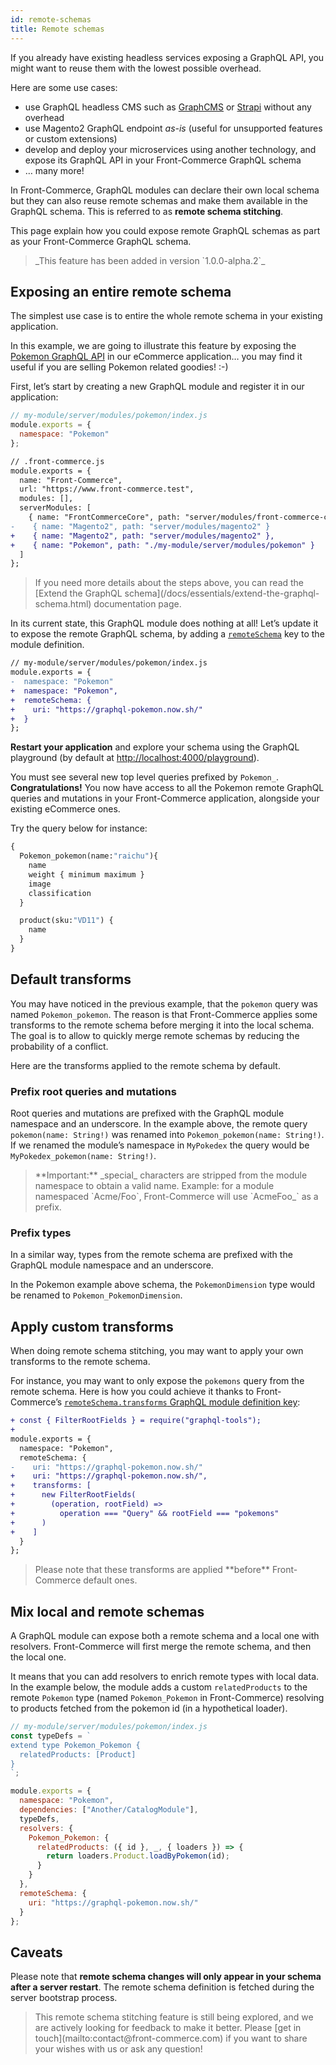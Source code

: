 ```yaml
---
id: remote-schemas
title: Remote schemas
---
```


If you already have existing headless services exposing a GraphQL API, you might want to reuse them with the lowest possible overhead.

Here are some use cases:

- use GraphQL headless CMS such as [GraphCMS](https://graphcms.com) or [Strapi](https://strapi.io) without any overhead
- use Magento2 GraphQL endpoint _as-is_ (useful for unsupported features or custom extensions)
- develop and deploy your microservices using another technology, and expose its GraphQL API in your Front-Commerce GraphQL schema
- … many more!

In Front-Commerce, GraphQL modules can declare their own local schema but they can also reuse remote schemas and make them available in the GraphQL schema.
This is referred to as **remote schema stitching**.

This page explain how you could expose remote GraphQL schemas as part as your Front-Commerce GraphQL schema.

<blockquote class="feature--new">
  _This feature has been added in version `1.0.0-alpha.2`_
</blockquote>

## Exposing an entire remote schema

The simplest use case is to entire the whole remote schema in your existing application.

In this example, we are going to illustrate this feature by exposing the [Pokemon GraphQL API](https://graphql-pokemon.now.sh/) in our eCommerce application… you may find it useful if you are selling Pokemon related goodies! :-)

First, let’s start by creating a new GraphQL module and register it in our application:

```js
// my-module/server/modules/pokemon/index.js
module.exports = {
  namespace: "Pokemon"
};
```

```diff
// .front-commerce.js
module.exports = {
  name: "Front-Commerce",
  url: "https://www.front-commerce.test",
  modules: [],
  serverModules: [
    { name: "FrontCommerceCore", path: "server/modules/front-commerce-core" },
-    { name: "Magento2", path: "server/modules/magento2" }
+    { name: "Magento2", path: "server/modules/magento2" },
+    { name: "Pokemon", path: "./my-module/server/modules/pokemon" }
  ]
};
```

<blockquote class="note">
  If you need more details about the steps above, you can read the [Extend the GraphQL schema](/docs/essentials/extend-the-graphql-schema.html) documentation page.
</blockquote>

In its current state, this GraphQL module does nothing at all!
Let’s update it to expose the remote GraphQL schema, by adding a [`remoteSchema`](/docs/reference/graphql-module-definition.html#remoteSchema-optional) key to the module definition.


```diff
// my-module/server/modules/pokemon/index.js
module.exports = {
-  namespace: "Pokemon"
+  namespace: "Pokemon",
+  remoteSchema: {
+    uri: "https://graphql-pokemon.now.sh/"
+  }
};
```

**Restart your application** and explore your schema using the GraphQL playground (by default at
[http://localhost:4000/playground](http://localhost:4000/playground)).

You must see several new top level queries prefixed by `Pokemon_`.
**Congratulations!** You now have access to all the Pokemon remote GraphQL queries and mutations in your Front-Commerce application, alongside your existing eCommerce ones.

Try the query below for instance:

```graphql
{
  Pokemon_pokemon(name:"raichu"){
    name
    weight { minimum maximum }
    image
    classification
  }

  product(sku:"VD11") {
    name
  }
}
```

## Default transforms

You may have noticed in the previous example, that the `pokemon` query was named `Pokemon_pokemon`.
The reason is that Front-Commerce applies some transforms to the remote schema before merging it into the local schema.
The goal is to allow to quickly merge remote schemas by reducing the probability of a conflict.

Here are the transforms applied to the remote schema by default.

### Prefix root queries and mutations

Root queries and mutations are prefixed with the GraphQL module namespace and an underscore.
In the example above, the remote query `pokemon(name: String!)` was renamed into `Pokemon_pokemon(name: String!)`.
If we renamed the module’s namespace in `MyPokedex` the query would be `MyPokedex_pokemon(name: String!)`.

<blockquote class="important">
  **Important:** _special_ characters are stripped from the module namespace to obtain a valid name.
  Example: for a module namespaced `Acme/Foo`, Front-Commerce will use `AcmeFoo_` as a prefix.
</blockquote>

### Prefix types

In a similar way, types from the remote schema are prefixed with the GraphQL module namespace and an underscore.

In the Pokemon example above schema, the `PokemonDimension` type would be renamed to `Pokemon_PokemonDimension`.

## Apply custom transforms

When doing remote schema stitching, you may want to apply your own transforms to the remote schema.

For instance, you may want to only expose the `pokemons` query from the remote schema.
Here is how you could achieve it thanks to Front-Commerce’s [`remoteSchema.transforms` GraphQL module definition key](/docs/reference/graphql-module-definition.html#transforms-optional):

```diff
+ const { FilterRootFields } = require("graphql-tools");
+
module.exports = {
  namespace: "Pokemon",
  remoteSchema: {
-    uri: "https://graphql-pokemon.now.sh/"
+    uri: "https://graphql-pokemon.now.sh/",
+    transforms: [
+      new FilterRootFields(
+        (operation, rootField) =>
+          operation === "Query" && rootField === "pokemons"
+      )
+    ]
  }
};
```

<blockquote class="info">
  Please note that these transforms are applied **before** Front-Commerce default ones.
</blockquote>

## Mix local and remote schemas

A GraphQL module can expose both a remote schema and a local one with resolvers.
Front-Commerce will first merge the remote schema, and then the local one.

It means that you can add resolvers to enrich remote types with local data.
In the example below, the module adds a custom `relatedProducts` to the remote `Pokemon` type (named `Pokemon_Pokemon` in Front-Commerce) resolving to products fetched from the pokemon id (in a hypothetical loader).

```js
// my-module/server/modules/pokemon/index.js
const typeDefs = `
extend type Pokemon_Pokemon {
  relatedProducts: [Product]
}
`;

module.exports = {
  namespace: "Pokemon",
  dependencies: ["Another/CatalogModule"],
  typeDefs,
  resolvers: {
    Pokemon_Pokemon: {
      relatedProducts: ({ id }, _, { loaders }) => {
        return loaders.Product.loadByPokemon(id);
      }
    }
  },
  remoteSchema: {
    uri: "https://graphql-pokemon.now.sh/"
  }
};
```

## Caveats

Please note that **remote schema changes will only appear in your schema after a server restart**.
The remote schema definition is fetched during the server bootstrap process.

<blockquote class="wip">
  This remote schema stitching feature is still being explored, and we are actively looking for feedback to make it better.
  Please [get in touch](mailto:contact@front-commerce.com) if you want to share your wishes with us or ask any question!
</blockquote>